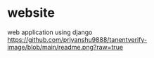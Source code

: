 # website
 web application using django 
https://github.com/priyanshu9888/tanentverify-image/blob/main/readme.png?raw=true

 
